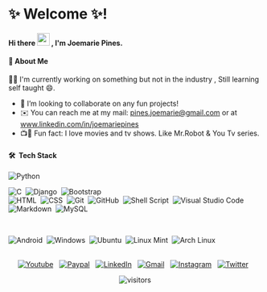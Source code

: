 # ✨ Welcome ✨!

#### Hi there <img src="https://github.com/TheDudeThatCode/TheDudeThatCode/blob/master/Assets/Hi.gif" width="25px"> , I'm Joemarie Pines.

#### 🚀 About Me
<p>🌱🔭 I'm currently working on something but not in the industry , Still learning self taught 😄. </p>

- 👯 I’m looking to collaborate on any fun projects!
- ✉️ You can reach me at my mail: pines.joemarie@gmail.com or at www.linkedin.com/in/joemariepines
- 📺🎥 Fun fact: I love movies and tv shows. Like Mr.Robot & You Tv series.


<!--
**kalopseeia/kalopseeia** is a ✨ _special_ ✨ repository because its `README.md` (this file) appears on your GitHub profile.
Here are some ideas to get you started:

- 🔭 I’m currently working on ...
- 🌱 I’m currently learning ...
- 👯 I’m looking to collaborate on ...
- 🤔 I’m looking for help with ...
- 💬 Ask me about ...
- 📫 How to reach me: ...
- 😄 Pronouns: ...
- ⚡ Fun fact: ...
-->

#### 🛠 &nbsp;Tech Stack

![Python](https://img.shields.io/badge/-Python-05122A?style=flat&logo=python)&nbsp;
<!--
![JavaScript](https://img.shields.io/badge/-JavaScript-05122A?style=flat&logo=javascript)&nbsp;
![Java](https://img.shields.io/badge/-Java-05122A?style=flat&logo=Java&logoColor=FFA518)&nbsp;
-->
![C](https://img.shields.io/badge/-C-05122A?style=flat&logo=C&logoColor=A8B9CC)&nbsp;
![Django](https://img.shields.io/badge/-Django-05122A?style=flat&logo=django&logoColor=092E20)&nbsp;
![Bootstrap](https://img.shields.io/badge/-Bootstrap-05122A?style=flat&logo=bootstrap&logoColor=563D7C)\
![HTML](https://img.shields.io/badge/-HTML-05122A?style=flat&logo=HTML5)&nbsp;
![CSS](https://img.shields.io/badge/-CSS-05122A?style=flat&logo=CSS3&logoColor=1572B6)&nbsp;
![Git](https://img.shields.io/badge/-Git-05122A?style=flat&logo=git)&nbsp;
![GitHub](https://img.shields.io/badge/-GitHub-05122A?style=flat&logo=github)&nbsp;
![Shell Script](https://img.shields.io/badge/Shell_Script-05122A?style=flat&logo=gnu-bash&logoColor=white)&nbsp;
![Visual Studio Code](https://img.shields.io/badge/-Visual%20Studio%20Code-05122A?style=flat&logo=visual-studio-code&logoColor=007ACC)\
![Markdown](https://img.shields.io/badge/Markdown-05122A?style=flat&logo=markdown&logoColor=white)&nbsp;
![MySQL](https://img.shields.io/badge/MySQL-05122A?style=flat&logo=mysql&logoColor=white)

<br>

![Android](https://img.shields.io/badge/Android-05122A?style=flat&logo=android&logoColor=white)&nbsp;
![Windows](https://img.shields.io/badge/Windows-05122A?flat&logo=windows&logoColor=white)&nbsp;
![Ubuntu](https://img.shields.io/badge/Ubuntu-05122A?style=flat&logo=ubuntu&logoColor=white)&nbsp;
![Linux Mint](https://img.shields.io/badge/Linux_Mint-05122A?style=flat&logo=linux-mint&logoColor=white)&nbsp;
![Arch Linux](https://img.shields.io/badge/Arch_Linux-05122A?style=flat&logo=arch-linux&logoColor=white)&nbsp;

<div align="center">

<br>
  <a href="https://www.youtube.com/channel/UCJN7Miy9tAYUui0_8thgvLw">
    <img alt="Youtube"   src="https://img.shields.io/badge/YouTube-FF0000?style=flat&logo=youtube&logoColor=white"/></a> &nbsp;
  <a href="https://paypal.me/joemarie425">
    <img alt="Paypal"    src="https://img.shields.io/badge/PayPal-00457C?style=flat&logo=paypal&logoColor=white"/></a> &nbsp;
  <a href="https://www.linkedin.com/in/joemariepines/">
    <img alt="LinkedIn"  src="https://img.shields.io/badge/linkedin%20-%230077B5.svg?&style=flat&logo=linkedin&logoColor=white"/></a> &nbsp;
  <a href="mailto:pines.joemarie@gmail.com">
    <img alt="Gmail"     src="https://img.shields.io/badge/Gmail-D14836?style=flat&logo=gmail&logoColor=white" /></a> &nbsp;
  <a href="https://instagram.com/kalopseeia">
    <img alt="Instagram" src="https://img.shields.io/badge/Instagram-E4405F?style=flat&logo=Instagram&logoColor=white"/></a> &nbsp;
  <a href="https://twitter.com/kalopseeia">
    <img alt="Twitter"   src="https://img.shields.io/badge/Twitter-1DA1F2?style=flag&logo=twitter&logoColor=white"></a> &nbsp;
<br>
<!-- -->

![visitors](https://visitor-badge.laobi.icu/badge?page_id=kalopseeia.kalopseeia)

</div>
